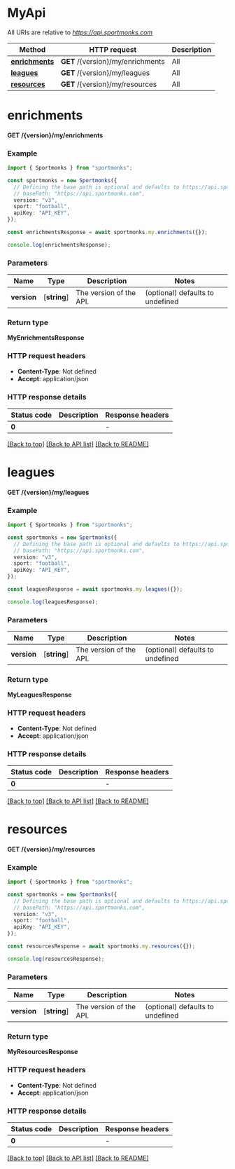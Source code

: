 # MyApi

All URIs are relative to *https://api.sportmonks.com*

Method | HTTP request | Description
------------- | ------------- | -------------
[**enrichments**](MyApi.md#enrichments) | **GET** /{version}/my/enrichments | All
[**leagues**](MyApi.md#leagues) | **GET** /{version}/my/leagues | All
[**resources**](MyApi.md#resources) | **GET** /{version}/my/resources | All


# **enrichments**

#### **GET** /{version}/my/enrichments


### Example


```typescript
import { Sportmonks } from "sportmonks";

const sportmonks = new Sportmonks({
  // Defining the base path is optional and defaults to https://api.sportmonks.com
  // basePath: "https://api.sportmonks.com",
  version: "v3",
  sport: "football",
  apiKey: "API_KEY",
});

const enrichmentsResponse = await sportmonks.my.enrichments({});

console.log(enrichmentsResponse);
```


### Parameters

Name | Type | Description  | Notes
------------- | ------------- | ------------- | -------------
 **version** | [**string**] | The version of the API. | (optional) defaults to undefined


### Return type

**MyEnrichmentsResponse**

### HTTP request headers

 - **Content-Type**: Not defined
 - **Accept**: application/json


### HTTP response details
| Status code | Description | Response headers |
|-------------|-------------|------------------|
**0** |  |  -  |

[[Back to top]](#) [[Back to API list]](../README.md#documentation-for-api-endpoints) [[Back to README]](../README.md)

# **leagues**

#### **GET** /{version}/my/leagues


### Example


```typescript
import { Sportmonks } from "sportmonks";

const sportmonks = new Sportmonks({
  // Defining the base path is optional and defaults to https://api.sportmonks.com
  // basePath: "https://api.sportmonks.com",
  version: "v3",
  sport: "football",
  apiKey: "API_KEY",
});

const leaguesResponse = await sportmonks.my.leagues({});

console.log(leaguesResponse);
```


### Parameters

Name | Type | Description  | Notes
------------- | ------------- | ------------- | -------------
 **version** | [**string**] | The version of the API. | (optional) defaults to undefined


### Return type

**MyLeaguesResponse**

### HTTP request headers

 - **Content-Type**: Not defined
 - **Accept**: application/json


### HTTP response details
| Status code | Description | Response headers |
|-------------|-------------|------------------|
**0** |  |  -  |

[[Back to top]](#) [[Back to API list]](../README.md#documentation-for-api-endpoints) [[Back to README]](../README.md)

# **resources**

#### **GET** /{version}/my/resources


### Example


```typescript
import { Sportmonks } from "sportmonks";

const sportmonks = new Sportmonks({
  // Defining the base path is optional and defaults to https://api.sportmonks.com
  // basePath: "https://api.sportmonks.com",
  version: "v3",
  sport: "football",
  apiKey: "API_KEY",
});

const resourcesResponse = await sportmonks.my.resources({});

console.log(resourcesResponse);
```


### Parameters

Name | Type | Description  | Notes
------------- | ------------- | ------------- | -------------
 **version** | [**string**] | The version of the API. | (optional) defaults to undefined


### Return type

**MyResourcesResponse**

### HTTP request headers

 - **Content-Type**: Not defined
 - **Accept**: application/json


### HTTP response details
| Status code | Description | Response headers |
|-------------|-------------|------------------|
**0** |  |  -  |

[[Back to top]](#) [[Back to API list]](../README.md#documentation-for-api-endpoints) [[Back to README]](../README.md)


